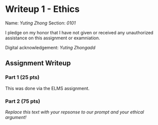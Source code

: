 # Writeup 1 - Ethics

Name: *Yuting Zhong*
Section: *0101*

I pledge on my honor that I have not given or received any unauthorized assistance on this assignment or examniation.

Digital acknowledgement: *Yuting Zhongadd*

## Assignment Writeup

### Part 1 (25 pts)

This was done via the ELMS assignment.

### Part 2 (75 pts)

*Replace this text with your repsonse to our prompt and your ethical argument!*
